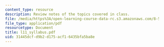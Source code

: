 ```yaml
---
content_type: resource
description: Review notes of the topics covered in class.
file: /media/https%3A/open-learning-course-data-rc.s3.amazonaws.com/8-591j-systems-biology-fall-2004/31445dcfd9b2d175acf16435bfa5ba8e_l11_syllabus.pdf
file_type: application/pdf
resourcetype: Document
title: l11_syllabus.pdf
uid: 31445dcf-d9b2-d175-acf1-6435bfa5ba8e
---
```

